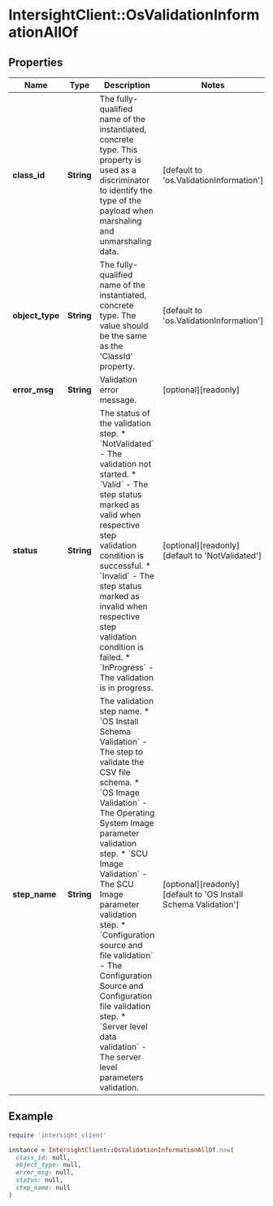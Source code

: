 # IntersightClient::OsValidationInformationAllOf

## Properties

| Name | Type | Description | Notes |
| ---- | ---- | ----------- | ----- |
| **class_id** | **String** | The fully-qualified name of the instantiated, concrete type. This property is used as a discriminator to identify the type of the payload when marshaling and unmarshaling data. | [default to &#39;os.ValidationInformation&#39;] |
| **object_type** | **String** | The fully-qualified name of the instantiated, concrete type. The value should be the same as the &#39;ClassId&#39; property. | [default to &#39;os.ValidationInformation&#39;] |
| **error_msg** | **String** | Validation error message. | [optional][readonly] |
| **status** | **String** | The status of the validation step. * &#x60;NotValidated&#x60; - The validation not started. * &#x60;Valid&#x60; - The step status marked as valid when respective step validation condition is successful. * &#x60;Invalid&#x60; - The step status marked as invalid when respective step validation condition is failed. * &#x60;InProgress&#x60; - The validation is in progress. | [optional][readonly][default to &#39;NotValidated&#39;] |
| **step_name** | **String** | The validation step name. * &#x60;OS Install Schema Validation&#x60; - The step to validate the CSV file schema. * &#x60;OS Image Validation&#x60; - The Operating System Image parameter validation step. * &#x60;SCU Image Validation&#x60; - The SCU Image parameter validation step. * &#x60;Configuration source and file validation&#x60; - The Configuration Source and Configuration file validation step. * &#x60;Server level data validation&#x60; - The server level parameters validation. | [optional][readonly][default to &#39;OS Install Schema Validation&#39;] |

## Example

```ruby
require 'intersight_client'

instance = IntersightClient::OsValidationInformationAllOf.new(
  class_id: null,
  object_type: null,
  error_msg: null,
  status: null,
  step_name: null
)
```

